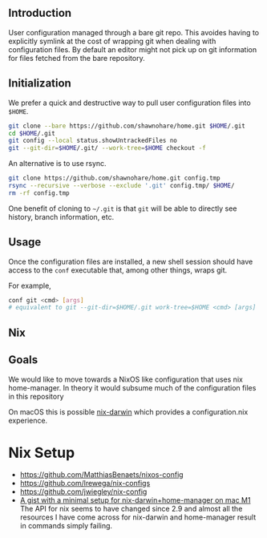 ## Introduction

User configuration managed through a bare git repo. This avoides having to
explicitly symlink at the cost of wrapping git when dealing with configuration
files. By default an editor might not pick up on git information for files
fetched from the bare repository.

## Initialization


We prefer a quick and destructive way to pull user configuration files
into `$HOME`.

```bash
git clone --bare https://github.com/shawnohare/home.git $HOME/.git
cd $HOME/.git
git config --local status.showUntrackedFiles no
git --git-dir=$HOME/.git/ --work-tree=$HOME checkout -f
```

An alternative is to use rsync.
```bash
git clone https://github.com/shawnohare/home.git config.tmp
rsync --recursive --verbose --exclude '.git' config.tmp/ $HOME/
rm -rf config.tmp
```

One benefit of cloning to `~/.git` is that `git` will be able to directly see
history, branch information, etc.

## Usage

Once the configuration files are installed, a new shell session should have
access to the `conf` executable that, among other things, wraps git.

For example,

```bash
conf git <cmd> [args]
# equivalent to git --git-dir=$HOME/.git work-tree=$HOME <cmd> [args]
```

## Nix

## Goals

We would like to move towards a NixOS like configuration that uses nix
home-manager. In theory it would subsume much of the configuration files in
this repository

On macOS this is possible [nix-darwin](https://github.com/LnL7/nix-darwin)
which provides a configuration.nix experience.


# Nix Setup

- https://github.com/MatthiasBenaets/nixos-config
- https://github.com/lrewega/nix-configs
- https://github.com/jwiegley/nix-config
-   [A gist with a minimal setup for nix-darwin+home-manager on mac M1](https://gist.github.com/jmatsushita/5c50ef14b4b96cb24ae5268dab613050)
    The API for nix seems to have changed since 2.9 and almost all the
    resources I have come across for nix-darwin and home-manager result in commands
    simply failing.

